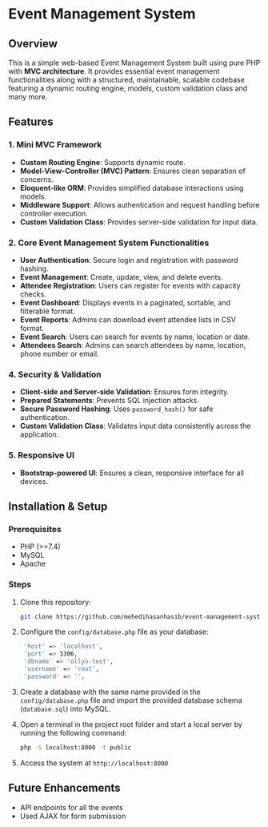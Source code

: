 # Event Management System

## Overview

This is a simple web-based Event Management System built using pure PHP with **MVC architecture**. It provides essential event management functionalities along with a structured, maintainable, scalable codebase featuring a dynamic routing engine, models, custom validation class and many more.

## Features

### 1. Mini MVC Framework

- **Custom Routing Engine**: Supports dynamic route.
- **Model-View-Controller (MVC) Pattern**: Ensures clean separation of concerns.
- **Eloquent-like ORM**: Provides simplified database interactions using models.
- **Middleware Support**: Allows authentication and request handling before controller execution.
- **Custom Validation Class**: Provides server-side validation for input data.

### 2. Core Event Management System Functionalities

- **User Authentication**: Secure login and registration with password hashing.
- **Event Management**: Create, update, view, and delete events.
- **Attendee Registration**: Users can register for events with capacity checks.
- **Event Dashboard**: Displays events in a paginated, sortable, and filterable format.
- **Event Reports**: Admins can download event attendee lists in CSV format.
- **Event Search**: Users can search for events by name, location or date.
- **Attendees Search**: Admins can search attendees by name, location, phone number or email.

### 4. Security & Validation

- **Client-side and Server-side Validation**: Ensures form integrity.
- **Prepared Statements**: Prevents SQL injection attacks.
- **Secure Password Hashing**: Uses `password_hash()` for safe authentication.
- **Custom Validation Class**: Validates input data consistently across the application.

### 5. Responsive UI

- **Bootstrap-powered UI**: Ensures a clean, responsive interface for all devices.

## Installation & Setup

### Prerequisites

- PHP (>=7.4)
- MySQL
- Apache

### Steps

1. Clone this repository:
   
   ```bash
   git clone https://github.com/mehedihasanhasib/event-management-system.git
   ```
2. Configure the `config/database.php` file as your database:
   
   ```bash
    'host' => 'localhost',
    'port' => 3306,
    'dbname' => 'ollyo-test',
    'username' => 'root',
    'password' => '',
   ```
3. Create a database with the same name provided in the `config/database.php` file and import the provided database schema (`database.sql`) into MySQL.
4. Open a terminal in the project root folder and start a local server by running the following command:
   
   ```bash
   php -S localhost:8000 -t public
   ```
5. Access the system at `http://localhost:8000`

## Future Enhancements

- API endpoints for all the events
- Used AJAX for form submission
